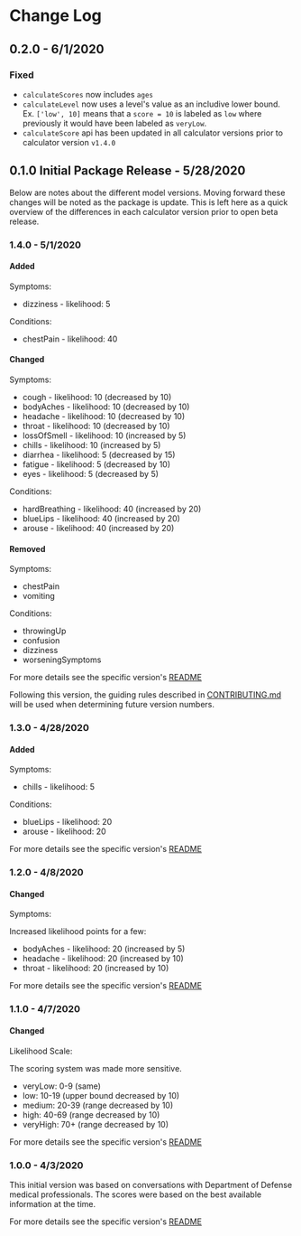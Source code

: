# Change Log

<!--
Please use the following format for version changes
## [VERSION] - DATE

### Added

### Changed

### Removed

### Fixed

For more details see the specific version's [README](https://github.com/deptofdefense/covid19-calculator/blob/master/src/{{VERSION}}/README.md)

-->

## 0.2.0 - 6/1/2020

### Fixed

- `calculateScores` now includes `ages`
- `calculateLevel` now uses a level's value as an includive lower bound. Ex. `['low', 10]` means that a `score = 10` is labeled as `low` where previously it would have been labeled as `veryLow`.
- `calculateScore` api has been updated in all calculator versions prior to calculator version `v1.4.0`

## 0.1.0 Initial Package Release - 5/28/2020

Below are notes about the different model versions. Moving forward these changes will be noted as the package is update. This is left here as a quick overview of the differences in each calculator version prior to open beta release.

### 1.4.0 - 5/1/2020

#### Added

Symptoms:

- dizziness - likelihood: 5

Conditions:

- chestPain - likelihood: 40

#### Changed

Symptoms:

- cough - likelihood: 10 (decreased by 10)
- bodyAches - likelihood: 10 (decreased by 10)
- headache - likelihood: 10 (decreased by 10)
- throat - likelihood: 10 (decreased by 10)
- lossOfSmell - likelihood: 10 (increased by 5)
- chills - likelihood: 10 (increased by 5)
- diarrhea - likelihood: 5 (decreased by 15)
- fatigue - likelihood: 5 (decreased by 10)
- eyes - likelihood: 5 (decreased by 5)

Conditions:

- hardBreathing - likelihood: 40 (increased by 20)
- blueLips - likelihood: 40 (increased by 20)
- arouse - likelihood: 40 (increased by 20)

#### Removed

Symptoms:

- chestPain
- vomiting

Conditions:

- throwingUp
- confusion
- dizziness
- worseningSymptoms

For more details see the specific version's [README](https://github.com/deptofdefense/covid19-calculator/blob/master/src/v1.4.0/README.md)

Following this version, the guiding rules described in [CONTRIBUTING.md](https://github.com/deptofdefense/covid19-calculator/blob/master/CONTRIBUTING.md) will be used when determining future version numbers.

### 1.3.0 - 4/28/2020

#### Added

Symptoms:

- chills - likelihood: 5

Conditions:

- blueLips - likelihood: 20
- arouse - likelihood: 20

For more details see the specific version's [README](https://github.com/deptofdefense/covid19-calculator/blob/master/src/v1.3.0/README.md)

### 1.2.0 - 4/8/2020

#### Changed

Symptoms:

Increased likelihood points for a few:

- bodyAches - likelihood: 20 (increased by 5)
- headache - likelihood: 20 (increased by 10)
- throat - likelihood: 20 (increased by 10)

For more details see the specific version's [README](https://github.com/deptofdefense/covid19-calculator/blob/master/src/v1.2.0/README.md)

### 1.1.0 - 4/7/2020

#### Changed

Likelihood Scale:

The scoring system was made more sensitive.

- veryLow: 0-9 (same)
- low: 10-19 (upper bound decreased by 10)
- medium: 20-39 (range decreased by 10)
- high: 40-69 (range decreased by 10)
- veryHigh: 70+ (range decreased by 10)

For more details see the specific version's [README](https://github.com/deptofdefense/covid19-calculator/blob/master/src/v1.1.0/README.md)

### 1.0.0 - 4/3/2020

This initial version was based on conversations with Department of Defense medical professionals. The scores were based on the best available information at the time.

For more details see the specific version's [README](https://github.com/deptofdefense/covid19-calculator/blob/master/src/v1.0.0/README.md)

